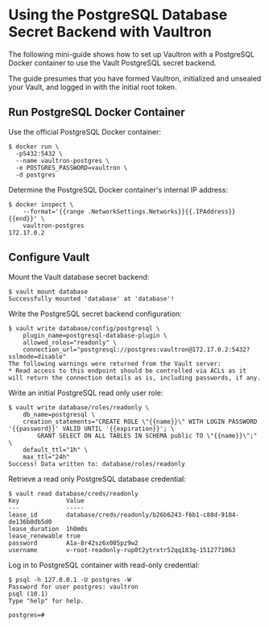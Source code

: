 # Using the PostgreSQL Database Secret Backend with Vaultron

The following mini-guide shows how to set up Vaultron with a PostgreSQL Docker
container to use the Vault PostgreSQL secret backend.

The guide presumes that you have formed Vaultron, initialized and unsealed
your Vault, and logged in with the initial root token.


## Run PostgreSQL Docker Container

Use the official PostgreSQL Docker container:

```
$ docker run \
  -p5432:5432 \
  --name vaultron-postgres \
  -e POSTGRES_PASSWORD=vaultron \
  -d postgres
```

Determine the PostgreSQL Docker container's internal IP address:

```
$ docker inspect \
    --format='{{range .NetworkSettings.Networks}}{{.IPAddress}}{{end}}' \
    vaultron-postgres
172.17.0.2
```

## Configure Vault

Mount the Vault database secret backend:

```
$ vault mount database
Successfully mounted 'database' at 'database'!
```

Write the PostgreSQL secret backend configuration:

```
$ vault write database/config/postgresql \
    plugin_name=postgresql-database-plugin \
    allowed_roles="readonly" \
    connection_url="postgresql://postgres:vaultron@172.17.0.2:5432?sslmode=disable"
The following warnings were returned from the Vault server:
* Read access to this endpoint should be controlled via ACLs as it will return the connection details as is, including passwords, if any.
```

Write an initial PostgreSQL read only user role:

```
$ vault write database/roles/readonly \
    db_name=postgresql \
    creation_statements="CREATE ROLE \"{{name}}\" WITH LOGIN PASSWORD '{{password}}' VALID UNTIL '{{expiration}}'; \
        GRANT SELECT ON ALL TABLES IN SCHEMA public TO \"{{name}}\";" \
    default_ttl="1h" \
    max_ttl="24h"
Success! Data written to: database/roles/readonly
```

Retrieve a read only PostgreSQL database credential:

```
$ vault read database/creds/readonly
Key             Value
---             -----
lease_id        database/creds/readonly/b26b6243-f6b1-c88d-9184-de136b0db5d0
lease_duration  1h0m0s
lease_renewable true
password        A1a-8r42sz6x005pz9w2
username        v-root-readonly-rup0t2ytrxtr52qq183q-1512771063
```

Log in to PostgreSQL container with read-only credential:

```
$ psql -h 127.0.0.1 -U postgres -W
Password for user postgres: vaultron
psql (10.1)
Type "help" for help.

postgres=#
```
